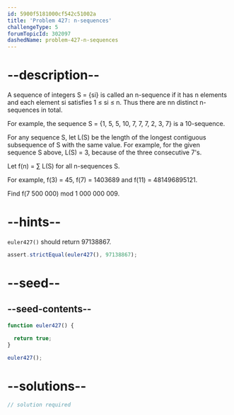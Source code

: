 ```yaml
---
id: 5900f5181000cf542c51002a
title: 'Problem 427: n-sequences'
challengeType: 5
forumTopicId: 302097
dashedName: problem-427-n-sequences
---
```


# --description--

A sequence of integers S = {si} is called an n-sequence if it has n elements and each element si satisfies 1 ≤ si ≤ n. Thus there are nn distinct n-sequences in total.

For example, the sequence S = {1, 5, 5, 10, 7, 7, 7, 2, 3, 7} is a 10-sequence.

For any sequence S, let L(S) be the length of the longest contiguous subsequence of S with the same value. For example, for the given sequence S above, L(S) = 3, because of the three consecutive 7's.

Let f(n) = ∑ L(S) for all n-sequences S.

For example, f(3) = 45, f(7) = 1403689 and f(11) = 481496895121.

Find f(7 500 000) mod 1 000 000 009.

# --hints--

`euler427()` should return 97138867.

```js
assert.strictEqual(euler427(), 97138867);
```

# --seed--

## --seed-contents--

```js
function euler427() {

  return true;
}

euler427();
```

# --solutions--

```js
// solution required
```
